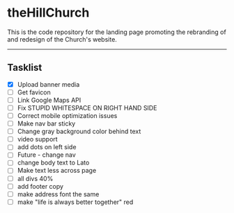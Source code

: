 # theHillChurch
This is the code repository for the landing page promoting the rebranding of and redesign of the Church's website.

---

## Tasklist
- [x] Upload banner media
- [ ] Get favicon
- [ ] Link Google Maps API
- [ ] Fix STUPID WHITESPACE ON RIGHT HAND SIDE
- [ ] Correct mobile optimization issues
- [ ] Make nav bar sticky
- [ ] Change gray background color behind text
- [ ] video support
- [ ] add dots on left side
- [ ] Future - change nav 
- [ ] change body text to Lato
- [ ] Make text less across page
- [ ] all divs 40%
- [ ] add footer copy
- [ ] make address font the same
- [ ] make "life is always better together" red
